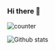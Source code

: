 ### Hi there 👋
![counter](https://enx5lktfxdsoaco.m.pipedream.net)

![Github stats](https://github-readme-stats.vercel.app/api?username=ziazon&show_icons=true&show_icons=true&hide_border=true&count_private=true&include_all_commits=true&title_color=000000&icon_color=000000)

<!--
**ziazon/ziazon** is a ✨ _special_ ✨ repository because its `README.md` (this file) appears on your GitHub profile.

Here are some ideas to get you started:

- 🔭 I’m currently working on ...
- 🌱 I’m currently learning ...
- 👯 I’m looking to collaborate on ...
- 🤔 I’m looking for help with ...
- 💬 Ask me about ...
- 📫 How to reach me: ...
- 😄 Pronouns: ...
- ⚡ Fun fact: ...
-->
